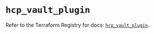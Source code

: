 # `hcp_vault_plugin`

Refer to the Terraform Registry for docs: [`hcp_vault_plugin`](https://registry.terraform.io/providers/hashicorp/hcp/0.105.0/docs/resources/vault_plugin).
